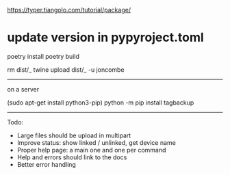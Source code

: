 https://typer.tiangolo.com/tutorial/package/

# update version in pypyroject.toml

poetry install
poetry build

rm dist/_
twine upload dist/_ -u joncombe

---

on a server

(sudo apt-get install python3-pip)
python -m pip install tagbackup

---

Todo:

- Large files should be upload in multipart
- Improve status: show linked / unlinked, get device name
- Proper help page: a main one and one per command
- Help and errors should link to the docs
- Better error handling
